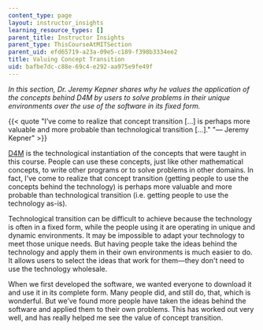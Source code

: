 ```yaml
---
content_type: page
layout: instructor_insights
learning_resource_types: []
parent_title: Instructor Insights
parent_type: ThisCourseAtMITSection
parent_uid: efd65719-a23a-09e5-c189-f398b3334ee2
title: Valuing Concept Transition
uid: bafbe7dc-c88e-69c4-e292-aa975e9fe49f
---
```


_In this section, Dr. Jeremy Kepner shares why he values the application of the concepts behind D4M by users to solve problems in their unique environments over the use of the software in its fixed form._

{{< quote "I’ve come to realize that concept transition […] is perhaps more valuable and more probable than technological transition […]." "— Jeremy Kepner" >}}

[D4M](http://www.mit.edu/~kepner/D4M/) is the technological instantiation of the concepts that were taught in this course. People can use these concepts, just like other mathematical concepts, to write other programs or to solve problems in other domains. In fact, I’ve come to realize that concept transition (getting people to use the concepts behind the technology) is perhaps more valuable and more probable than technological transition (i.e. getting people to use the technology as-is).

Technological transition can be difficult to achieve because the technology is often in a fixed form, while the people using it are operating in unique and dynamic environments. It may be impossible to adapt your technology to meet those unique needs. But having people take the ideas behind the technology and apply them in their own environments is much easier to do. It allows users to select the ideas that work for them—they don't need to use the technology wholesale.

When we first developed the software, we wanted everyone to download it and use it in its complete form. Many people did, and still do, that, which is wonderful. But we’ve found more people have taken the ideas behind the software and applied them to their own problems. This has worked out very well, and has really helped me see the value of concept transition.